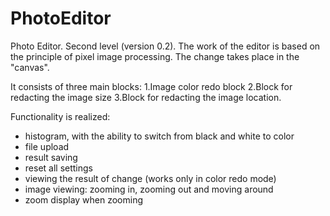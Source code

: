 # PhotoEditor
Photo Editor.
Second level (version 0.2).
The work of the editor is based on the principle of pixel image processing. The change takes place in the "canvas".

It consists of three main blocks:
1.Image color redo block
2.Block for redacting the image size 
3.Block for redacting the image location.

Functionality is realized:
- histogram, with the ability to switch from black and white to color
- file upload
- result saving
- reset all settings
- viewing the result of change (works only in color redo mode)
- image viewing: zooming in, zooming out and moving around
- zoom display when zooming